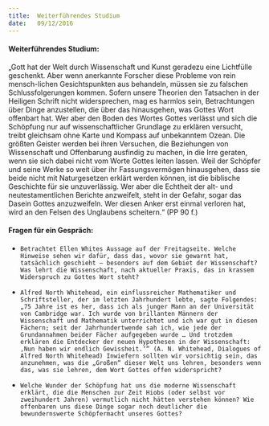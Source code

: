 ```yaml
---
title:  Weiterführendes Studium
date:   09/12/2016
---
```


#### Weiterführendes Studium: 

„Gott hat der Welt durch Wissenschaft und Kunst geradezu eine Lichtfülle geschenkt. Aber wenn anerkannte Forscher diese Probleme von rein mensch-lichen Gesichtspunkten aus behandeln, müssen sie zu falschen Schlussfolgerungen kommen. Sofern unsere Theorien den Tatsachen in der Heiligen Schrift nicht widersprechen, mag es harmlos sein, Betrachtungen über Dinge anzustellen, die über das hinausgehen, was Gottes Wort offenbart hat. Wer aber den Boden des Wortes Gottes verlässt und sich die Schöpfung nur auf wissenschaftlicher Grundlage zu erklären versucht, treibt gleichsam ohne Karte und Kompass auf unbekanntem Ozean. Die größten Geister werden bei ihren Versuchen, die Beziehungen von Wissenschaft und Offenbarung ausfindig zu machen, in die Irre geraten, wenn sie sich dabei nicht vom Worte Gottes leiten lassen. Weil der Schöpfer und seine Werke so weit über ihr Fassungsvermögen hinausgehen, dass sie beide nicht mit Naturgesetzen erklärt werden können, ist die biblische Geschichte für sie unzuverlässig. Wer aber die Echtheit der alt- und neutestamentlichen Berichte anzweifelt, steht in der Gefahr, sogar das Dasein Gottes anzuzweifeln. Wer diesen Anker erst einmal verloren hat, wird an den Felsen des Unglaubens scheitern.“ (PP 90 f.)

#### Fragen für ein Gespräch: 

- `Betrachtet Ellen Whites Aussage auf der Freitagseite. Welche Hinweise sehen wir dafür, dass das, wovor sie gewarnt hat, tatsächlich geschieht – besonders auf dem Gebiet der Wissenschaft? Was lehrt die Wissenschaft, nach aktueller Praxis, das in krassem Widerspruch zu Gottes Wort steht?` 

- `Alfred North Whitehead, ein einflussreicher Mathematiker und Schriftsteller, der im letzten Jahrhundert lebte, sagte Folgendes: „75 Jahre ist es her, dass ich als junger Mann an der Universität von Cambridge war. Ich wurde von brillanten Männern der Wissenschaft und Mathematik unterrichtet und ich war gut in diesen Fächern; seit der Jahrhundertwende sah ich, wie jede der Grundannahmen beider Fächer aufgegeben wurde … Und trotzdem erklären die Entdecker der neuen Hypothesen in der Wissenschaft: ‚Nun haben wir endlich Gewissheit.‘“ (A. N. Whitehead, Dialogues of Alfred North Whitehead) Inwiefern sollten wir vorsichtig sein, das anzunehmen, was die „Großen“ dieser Welt uns lehren, besonders wenn das, was sie lehren, dem Wort Gottes offen widerspricht?` 

- `Welche Wunder der Schöpfung hat uns die moderne Wissenschaft erklärt, die die Menschen zur Zeit Hiobs (oder selbst vor zweihundert Jahren) vermutlich nicht hätten verstehen können? Wie offenbaren uns diese Dinge sogar noch deutlicher die bewundernswerte Schöpfermacht unseres Gottes?` 